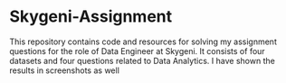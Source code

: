 # Skygeni-Assignment
This repository contains code and resources for solving my assignment questions for the role of Data Engineer at Skygeni. It consists of four datasets and four questions related to Data Analytics. I have shown the results in screenshots as well
